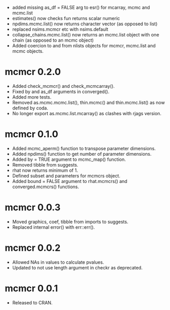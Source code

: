 - added missing as_df = FALSE arg to esr() for mcarray, mcmc and mcmc.list
- estimates() now checks fun returns scalar numeric
- npdims.mcmc.list() now returns character vector (as opposed to list)
- replaced nsims.mcmcr etc with nsims.default
- collapse_chains.mcmc.list() now returns an mcmc.list object with one chain (as opposed to an mcmc object)
- Added coercion to and from nlists objects for mcmcr, mcmc.list and mcmc objects.

# mcmcr 0.2.0

- Added check_mcmcr() and check_mcmcarray().
- Fixed by and as_df arguments in converged().
- Added more tests.
- Removed as.mcmc.mcmc.list(), thin.mcmc() and thin.mcmc.list() as now defined by coda.
- No longer export as.mcmc.list.mcarray() as clashes with rjags version.

# mcmcr 0.1.0

- Added mcmc_aperm() function to transpose parameter dimensions.
- Added npdims() function to get number of parameter dimensions.
- Added by = TRUE argument to mcmc_map() function.
- Removed tibble from suggests.
- rhat now returns minimum of 1.
- Defined subset and parameters for mcmcrs object.
- Added bound = FALSE argument to rhat.mcmcrs() and converged.mcmcrs() functions.

# mcmcr 0.0.3

- Moved graphics, coef, tibble from imports to suggests.
- Replaced internal error() with err::err().

# mcmcr 0.0.2

- Allowed NAs in values to calculate pvalues.
- Updated to not use length argument in checkr as deprecated.

# mcmcr 0.0.1

- Released to CRAN.
